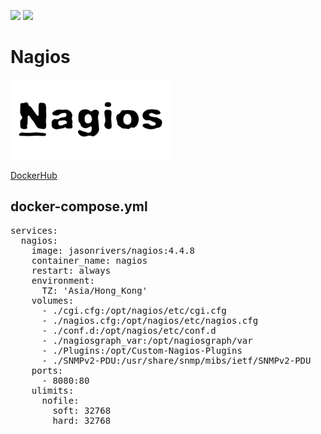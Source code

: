 <img src="https://img.shields.io/badge/language-DockerCompose-blue.svg"/> <img src="https://img.shields.io/github/last-commit/vmzcloud/DockerCompose_Nagios.svg"/>

# Nagios

![alt text](nagios_image.png "Nagios")

[DockerHub](https://hub.docker.com/r/jasonrivers/nagios)

## docker-compose.yml

<pre>
services:
  nagios:
    image: jasonrivers/nagios:4.4.8
    container_name: nagios
    restart: always
    environment:
      TZ: 'Asia/Hong_Kong'
    volumes:
      - ./cgi.cfg:/opt/nagios/etc/cgi.cfg
      - ./nagios.cfg:/opt/nagios/etc/nagios.cfg
      - ./conf.d:/opt/nagios/etc/conf.d
      - ./nagiosgraph_var:/opt/nagiosgraph/var
      - ./Plugins:/opt/Custom-Nagios-Plugins
      - ./SNMPv2-PDU:/usr/share/snmp/mibs/ietf/SNMPv2-PDU
    ports:
      - 8080:80
    ulimits:
      nofile:
        soft: 32768
        hard: 32768
</pre>
